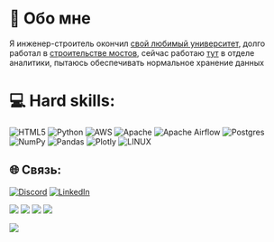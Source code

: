 
# 🚀 Обо мне
Я инженер-строитель окончил
[свой любимый университет](https://www.pgups.ru/struct/transportnoe_stroitelstvo/), долго работал в [строительстве мостов](https://zaovad.ru/), сейчас работаю [тут](https://tis-dialog.ru/) в отделе аналитики, пытаюсь обеспечивать нормальное хранение данных


# 💻 Hard skills:
![HTML5](https://img.shields.io/badge/html5-%23E34F26.svg?style=plastic&logo=html5&logoColor=white) ![Python](https://img.shields.io/badge/python-3670A0?style=plastic&logo=python&logoColor=ffdd54) ![AWS](https://img.shields.io/badge/AWS-%23FF9900.svg?style=plastic&logo=amazon-aws&logoColor=white) ![Apache](https://img.shields.io/badge/apache-%23D42029.svg?style=plastic&logo=apache&logoColor=white) ![Apache Airflow](https://img.shields.io/badge/Apache%20Airflow-017CEE?style=plastic&logo=Apache%20Airflow&logoColor=white) ![Postgres](https://img.shields.io/badge/postgres-%23316192.svg?style=plastic&logo=postgresql&logoColor=white) ![NumPy](https://img.shields.io/badge/numpy-%23013243.svg?style=plastic&logo=numpy&logoColor=white) ![Pandas](https://img.shields.io/badge/pandas-%23150458.svg?style=plastic&logo=pandas&logoColor=white) ![Plotly](https://img.shields.io/badge/Plotly-%233F4F75.svg?style=plastic&logo=plotly&logoColor=white) ![LINUX](https://img.shields.io/badge/Linux-FCC624?style=plastic&logo=linux&logoColor=black)



## 🌐 Связь:
[![Discord](https://img.shields.io/badge/Discord-%237289DA.svg?logo=discord&logoColor=white)](https://discord.gg/grekichan#5870) [![LinkedIn](https://img.shields.io/badge/LinkedIn-%230077B5.svg?logo=linkedin&logoColor=white)]([https://linkedin.com/in/https://www.linkedin.com/in/nikitas-rampotiagkov-378977270](https://www.linkedin.com/in/nikitas-rampotiagkov-378977270?lipi=urn%3Ali%3Apage%3Ad_flagship3_profile_view_base_contact_details%3BZxri0B%2FETEOqaBtBL1FPwQ%3D%3D)) 

![](https://github.com/grekudze/grekudze/blob/https/github.com/grekudze/README.md/giphy%20(1).gif)
![](https://github.com/grekudze/grekudze/blob/https/github.com/grekudze/README.md/giphy%20(1).gif)
![](https://github.com/grekudze/grekudze/blob/https/github.com/grekudze/README.md/giphy%20(1).gif)
![](https://github.com/grekudze/grekudze/blob/https/github.com/grekudze/README.md/giphy%20(1).gif)


![ ](https://komarev.com/ghpvc/?username=grekudze&label=Profile%20views&color=0e75b6&style=flat)

